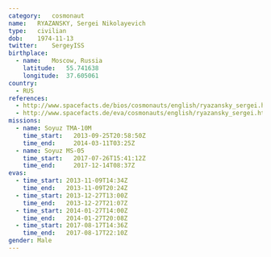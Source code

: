 ```yaml
---
category:	cosmonaut
name:	RYAZANSKY, Sergei Nikolayevich
type:	civilian
dob:	1974-11-13
twitter:	SergeyISS
birthplace:
  - name:	Moscow, Russia
    latitude:	55.741638
    longitude:	37.605061
country:
  - RUS
references:
  - http://www.spacefacts.de/bios/cosmonauts/english/ryazansky_sergei.htm
  - http://www.spacefacts.de/eva/cosmonauts/english/ryazansky_sergei.htm
missions:
  - name: Soyuz TMA-10M
    time_start:   2013-09-25T20:58:50Z
    time_end:     2014-03-11T03:25Z
  - name: Soyuz MS-05
    time_start:   2017-07-26T15:41:12Z
    time_end:     2017-12-14T08:37Z
evas:
  - time_start: 2013-11-09T14:34Z
    time_end:   2013-11-09T20:24Z
  - time_start: 2013-12-27T13:00Z
    time_end:   2013-12-27T21:07Z
  - time_start: 2014-01-27T14:00Z
    time_end:   2014-01-27T20:08Z
  - time_start: 2017-08-17T14:36Z
    time_end:	2017-08-17T22:10Z
gender:	Male
---
```

